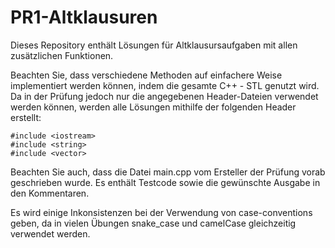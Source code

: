 # PR1-Altklausuren

Dieses Repository enthält Lösungen für Altklausursaufgaben mit allen zusätzlichen Funktionen.

Beachten Sie, dass verschiedene Methoden auf einfachere Weise implementiert werden können, indem die gesamte C++ - STL genutzt wird. Da in der Prüfung jedoch nur die angegebenen Header-Dateien verwendet werden können, werden alle Lösungen mithilfe der folgenden Header erstellt:

```
#include <iostream>
#include <string>
#include <vector>
```

Beachten Sie auch, dass die Datei main.cpp vom Ersteller der Prüfung vorab geschrieben wurde. Es enthält Testcode sowie die gewünschte Ausgabe in den Kommentaren.

Es wird einige Inkonsistenzen bei der Verwendung von case-conventions geben, da in vielen Übungen snake_case und camelCase gleichzeitig verwendet werden.
